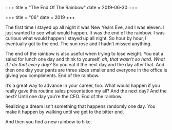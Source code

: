 +++
title = "The End Of The Rainbow"
date = 2019-06-30
+++

+++
title = "06"
date = 2019
+++

The first time I stayed up all night it was New Years Eve, and I was eleven. I just wanted to see what would happen. It was the end of the rainbow. I was curious what would happen I stayed up all night. So hour by hour, I eventually got to the end. The sun rose and I hadn’t missed anything.

The end of the rainbow is also useful when trying to lose weight. You eat a salad for lunch one day and think to yourself, _ah, that wasn’t so hard. What if I do that every day?_ So you eat it the next day and the day after that. And then one day your pants are three sizes smaller and everyone in the office is giving you compliments. End of the rainbow.

It’s a great way to advance in your career, too. What would happen if you really gave this routine sales presentation my all? And the next day? And the next? Until one day you’re the CEO. End of the rainbow.

Realizing a dream isn’t something that happens randomly one day. You make it happen by walking until we get to the bitter end.

And then you find a new rainbow to hike.
